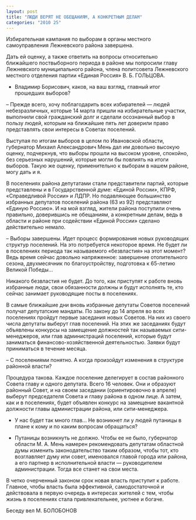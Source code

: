 ```yaml
---
layout: post
title: "ЛЮДИ ВЕРЯТ НЕ ОБЕЩАНИЯМ, А КОНКРЕТНЫМ ДЕЛАМ"
categories: "2010 25"
---
```


Избирательная кампания по выборам в органы местного самоуправления Лежневского района завершена.

Дать ей оценку, а также ответить на вопросы относительно ближайшего поствыборного периода в районе мы попросили главу Лежневского муниципального района, члена политсовета Лежневского местного отделения партии «Единая Россия» В. Б. ГОЛЬЦОВА.

- Владимир Борисович, каков, на ваш взгляд, главный итог прошедших выборов?

– Прежде всего, хочу поблагодарить всех избирателей — людей небезразличных, которые 14 марта пришли на избирательные участки, выполнили свой гражданский долг и сделали осознанный выбор в пользу людей, которым на ближайшие пять лет доверили право представлять свои интересы в Советах поселений.

Выступая по итогам выборов в целом по Ивановской области, губернатор Михаил Александрович Мень дал им довольно высокую оценку, подчеркнув, что выборы прошли на высоком уровне, спокойно, без серьезных нарушений, которые могли бы повлиять на итоги выборов. Такую же оценку, применительно к выборам в нашем районе, могу дать и я.

В поселениях района депутатами стали представители партий, которые представлены и в Государственной думе: «Единой России», КПРФ, «Справедливой России» и ЛДПР. Но подавляющее большинство избранных депутатов поселений района (63 из 92) представляют «Единую Россию». И на мой взгляд, жители района поступили очень правильно, доверившись не обещаниям, а конкретным делам, ведь в области и районе при содействии «Единой России» сделано действительно немало.

– Выборы завершены. Идет процесс формирования новых руководящих структур поселений. На это потребуется некоторое время. Не будет ли в поселениях периода так называемого «безвластия» на этот момент? Ведь время сейчас довольно напряженное: завершение отопительного сезона, двухмесячник по благоустройству, подготовка к 65-летию Великой Победы...

Никакого безвластия не будет. До того, как приступят к работе вновь избранные люди, свои обязанности должны и будут исполнять те, кто сейчас занимает руководящие посты в поселениях.

В самые ближайшие дни вновь избранные депутаты Советов поселений получат депутатские мандаты. По закону до 14 апреля во всех поселениях пройдут первые заседания новых Советов. На них из своего числа депутаты выберут глав поселений. На этих же заседаниях будут объявлены конкурсы на замещение должностей так называемых сити-менеджеров, или глав администраций поселений, которые будут заниматься финансово-хозяйственной деятельностью. Заявки будут приниматься в течение месяца.

– С поселениями понятно. А когда произойдут изменения в структуре районной власти?

Процедура такова. Каждое поселение делегирует в состав районного Совета главу и одного депутата. Всего 16 человек. Они и образуют районный Совет, и на своем заседании (ориентировочно в апреле) выберут председателя Совета и главу района в одном лице. А затем, как и в поселениях, будет объявлен конкурс на замещение вакантной должности главы администрации района, или сити-менеджера.

- У нас будет так много глав... Не возникнет ли у людей путаницы в плане к кому и по каким вопросам обращаться?

- Путаницы возникнуть не должно. Чтобы ее не было, губернатор области М. А. Мень намерен рекомендовать депутатам областной думы изменить законодательство таким образом, чтобы тот, кто возглавляет думу или совет, именовался главой города или района, а его партнер в исполнительной власти — руководителем администрации. Тогда все станет на свои места.

В четко очерченный законом срок новая власть приступит к работе. Главное, чтобы власть была эффективной, самодостаточной и действовала в первую очередь в интересах жителей с тем, чтобы жизнь в поселениях стала привлекательнее, уютнее и богаче.

Беседу вел М. БОЛОБОНОВ


